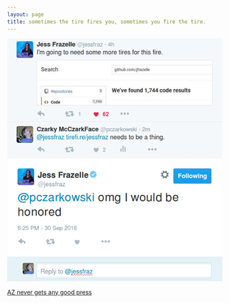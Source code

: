 ```yaml
---
layout: page
title: sometimes the tire fires you, sometimes you fire the tire.
---
```


![Jess Tirefire Frazelle][jessfraz]

[AZ never gets any good press](https://blog.jessfraz.com/post/spontaneous-combustion/)

[jessfraz]: ./jessfire.png
